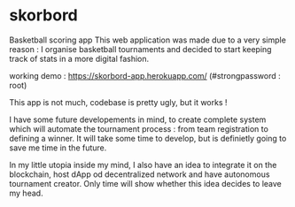 # skorbord
Basketball scoring app
This web application was made due to a very simple reason : I organise basketball tournaments and decided to start keeping track of stats in a more digital fashion.

working demo : https://skorbord-app.herokuapp.com/ (#strongpassword : root)

This app is not much, codebase is pretty ugly, but it works !



I have some future developements in mind, to create complete system which will automate the tournament process : from team registration to defining a winner. It will take some time to develop, but is definietly going to save me time in the future.

In my little utopia inside my mind, I also have an idea to integrate it on the blockchain, host dApp od decentralized network and have autonomous tournament creator. Only time will show whether this idea decides to leave my head.


